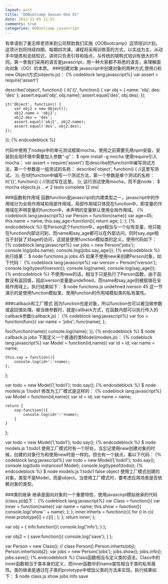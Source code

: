 ```yaml
---
layout: post
title: "OOBootcamp Season One 01"
date: 2012-11-05 11:52
comments: true
categories: OOBootcamp javascript
---
```


有幸请到了姜志辉老师来到公司帮助我们实施《OOBootcamp》这项培训计划。这项计划将持续四期，每期四次课，课程将采用训练营的方式，以实战为主，从动手中提炼和总结知识，讲师只负责引导和指点，与传统的填鸭式培训有很大的不同。第一季我们采用的语言是javascript，用一种大家都不熟悉的语言，来理解面向对象（OO）的本质。
###创建对象
javascript中创建对象的两种方式,使用{}和new Object方式(objects.js)：
{% codeblock lang:javascript%}
var assert = require('assert')

describe('object', function() {
    it('{}', function() {
        var obj = {
            name: 'obj',
            des: 'des'
        };
        assert.equal('obj', obj.name);
        assert.equal('des', obj.des);
    });

    it('Object', function() {
        var obj2 = new Object();
        obj2.name = 'obj2';
        obj2.des = 'des';
        assert.equal('obj2', obj2.name);
        assert.equal('des', obj2.des);
    });
});
{% endcodeblock %}

代码中使用了nodejs中的单元测试框架mocha，使用之前需要先用npm安装，安装到全局环境中需要加入参数“-g”：
    $ npm install -g mocha
使用require引入mocha：
    var assert = require('assert')
在describe的function中编写测试方法，第一个参数是一组测试的名称：
    describe('object', function() {
        //这里写测试。
    });
在it的function中编写一个测试方法，第一个参数是单个测试的名称：
    it('{}', function() {
        //测试写在这里。
    });
运行测试使用mocha，而不是node：
    $ mocha  objects.js 
    ․․
    ✔ 2 tests complete (2 ms)

###函数和作用域
函数function是javascript的内建类型之一，javascript中的作用域分为全局作用域和局部作用域，局部作用域只体现在function中，即变量的作用域在声明变量的function中，未声明的变量默认使用全局作用域。
{% codeblock lang:javascript%}
var Person = function(name){
    var age=45;
    this.name = name;
    this.say_age=function(){
        return age;
    };
};
{% endcodeblock %}
在Person这个function中，age相当与一个似有变量，他只能在function内部访问到，而name和say_age都可以在外部访问，同时say_age相当于封装了对age的访问，这就是使用function模拟类的定义。使用代码如下：
{% codeblock lang:javascript%}
var jobs = new Person('jobs');
console.log(jobs.name);
console.log(jobs.say_age());
{% endcodeblock %}
执行结果：
    $ node functions.js 
    jobs
    45
如果不使用new来创建Person对象，如下代码：
{% codeblock lang:javascript%}
var iverson = Person('iverson');
console.log(typeof(iverson));
console.log(name);
console.log(say_age());
{% endcodeblock %}
不使用new的话，相当于只是执行了Person函数，由于函数没有返回值，因此iverson变量是undefined，而name和say_age则被赋值在全局作用域上。执行结果如下：
    $ node functions.js 
    undefined
    iverson
    45
这一节演示的是使用function模拟类，使用function的作用域模拟类的私有属性。

###callback和工厂模式
因为function也是对象，所以function也可以被当做参数或返回值处理。被当做参数时，就是callback方式，在函数内部可以执行传入的callback参数(callback.js)：
{% codeblock lang:javascript%}
var foo = function(func){
    var name = 'jobs';
    func(name);
};

foo(function(name){
    console.log(name);
});
{% endcodeblock %}
    $ node callback.js 
    jobs
下面定义一个普通的类Model(models.js)：
{% codeblock lang:javascript%}
var Model = function(id,name){
    var id = id;
    var name = name;

    this.say = function(){
        console.log(id+':'+name);
    };

};

var todo = new Model(1,'todo1');
todo.say();
{% endcodeblock %}
    $ node models.js 
    1:todo1
修改为工厂模式是这样的：
{% codeblock lang:javascript%}
var Model = function(id,name){
    var id = id;
    var name = name;

    return {
        say:function(){
            console.log(id+':'+name);
        }
    }
};

var todo = new Model(1,'todo1');
todo.say();
{% endcodeblock %}
    $ node models.js 
    1:todo1
使用工厂模式时有一个好处，当忘记使用new创建对象的时候，创建的对象行为和使用new时是一样的。但也有一个缺点，看以下代码：
{% codeblock lang:javascript%}
var todo = new Model(1,'todo1');
todo.say();
console.log(todo instanceof Model);
console.log(typeof(todo));
{% endcodeblock %}
    $ node models.js 
    1:todo1
    false
    object
使用工厂模式创建的对象，类型不是Model，而是object。当使用工厂模式时，要考虑应用场景是否依赖对象的类型。

###类的继承
继承是面向对象的一个重要特性，使用javascirpt模拟继承的代码(class.js)如下：
{% codeblock lang:javascript%}
var Class = function(){
    var inner = function(name){
         var name = name;
         this.show = function(){
             console.log('show ' + name);
         };
    };
    inner.inherts = function(c){
        for (i in c){
            inner.prototype[i] = c[i] ;
        };
    };
    return inner;
};

var obj = {
    info:function(){
        console.log('info');
    }
};

var obj2 = {
    save:function(){
        console.log('save');
    }
};

var Person = new Class(); // class Person()
Person.inherts(obj);
Person.inherts(obj2);
var jobs = new Person('jobs');
jobs.show();
jobs.info();
jobs.save();
{% endcodeblock %}
Class函数相当与定义类的语法，Class中的inner函数相当于类本身的定义，而inner函数中的name属性相当于类的私有属性。类的继承是通过在子类的prototype中增加父类的方法来实现。执行结果如下：
    $ node class.js 
    show jobs
    info
    save